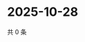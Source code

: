 # 2025-10-28

共 0 条

<!-- BEGIN ZHIHUVIDEO -->
<!-- 最后更新时间 Tue Oct 28 2025 08:52:19 GMT+0800 (China Standard Time) -->

<!-- END ZHIHUVIDEO -->
